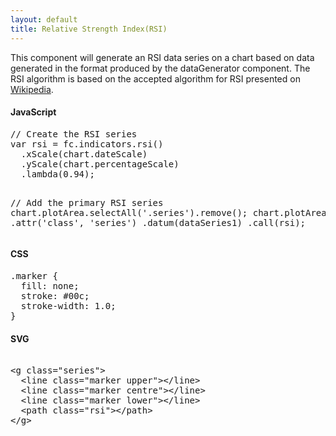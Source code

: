 ```yaml
---
layout: default
title: Relative Strength Index(RSI)
---
```


This component will generate an RSI data series on a chart based on data generated in the format produced by the dataGenerator component. The RSI algorithm is based on the accepted algorithm for RSI presented on [Wikipedia](http://en.wikipedia.org/wiki/Relative_strength_index).

<div id="example_rsi" class="chart"> </div>

<div class="tabs">
  <div>
    <h4>JavaScript</h4>
<pre>
// Create the RSI series
var rsi = fc.indicators.rsi()
  .xScale(chart.dateScale)
  .yScale(chart.percentageScale)
  .lambda(0.94);

// Add the primary RSI series
chart.plotArea.selectAll('.series').remove();
chart.plotArea.append('g')
  .attr('class', 'series')
  .datum(dataSeries1)
  .call(rsi);
</pre>
  </div>
  <div>
    <h4>CSS</h4>
<pre>
.marker { 
  fill: none; 
  stroke: #00c; 
  stroke-width: 1.0; 
}
</pre>
  </div>
  <div>
    <h4>SVG</h4>
<xmp>
<g class="series">
  <line class="marker upper"></line>
  <line class="marker centre"></line>
  <line class="marker lower"></line>
  <path class="rsi"></path>
</g>
</xmp>
  </div>
</div>

<script type="text/javascript">
  var chart = createPlotArea(dataSeries1, '#example_rsi', false, false, true);

  // Create the RSI series
  var rsi = fc.indicators.rsi()
    .xScale(chart.dateScale)
    .yScale(chart.percentageScale)
    .lambda(0.94);

  // Add the primary RSI series
  chart.plotArea.selectAll('.series').remove();
  chart.plotArea.append('g')
    .attr('class', 'series')
    .datum(dataSeries1)
    .call(rsi);
</script>
